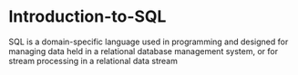 # Introduction-to-SQL
SQL is a domain-specific language used in programming and designed for managing data held in a relational database management system, or for stream processing in a relational data stream
